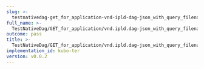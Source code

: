 ```yaml
---
slug: >-
  testnativedag-get_for_application-vnd-ipld-dag-json_with_query_filename_includes_content-disposition_with_custom_filename-header_content-disposition
full_name: >-
  TestNativeDag/GET_for_application/vnd.ipld.dag-json_with_query_filename_includes_Content-Disposition_with_custom_filename/Header_Content-Disposition
outcome: pass
title: >-
  TestNativeDag/GET_for_application/vnd.ipld.dag-json_with_query_filename_includes_Content-Disposition_with_custom_filename/Header_Content-Disposition
implementation_id: kubo-ter
version: v0.0.2
---
```


